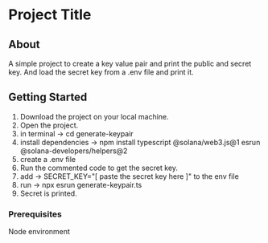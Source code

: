 # Project Title

## About <a name = "about"></a>

A simple project to create a key value pair and print the public and secret key.
And load the secret key from a .env file and print it.

## Getting Started <a name = "getting_started"></a>

1. Download the project on your local machine.
2. Open the project.
3. in terminal -> cd generate-keypair
4. install dependencies -> npm install typescript @solana/web3.js@1 esrun @solana-developers/helpers@2
5. create a .env file
6. Run the commented code to get the secret key.
7. add -> SECRET_KEY="[ paste the secret key here ]"  to the env file 
8. run -> npx esrun generate-keypair.ts
9. Secret is printed.

### Prerequisites

Node environment
